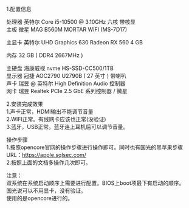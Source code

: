 1.配置信息</br>

处理器  英特尔 Core i5-10500 @ 3.10GHz 六核 带核显</br>
主板   微星 MAG B560M MORTAR WIFI (MS-7D17)</br>

主显卡  英特尔 UHD Graphics 630  Radeon RX 560 4 GB</br>

内存   32 GB ( DDR4 2667MHz ) </br>

主硬盘 海康威视 nvme  HS-SSD-CC500/1TB </br>
显示器 冠捷 AOC2790 U2790B ( 27 英寸 ) 带喇叭 </br>
声卡 瑞昱 @ 英特尔 High Definition Audio 控制器 </br>
网卡 瑞昱 Realtek PCIe 2.5 GbE 系列控制器 / 微星 </br>

2.安装完成效果</br>
1.声卡正常，HDMI输出不能调节音量</br>
2.WIFI正常。有线网卡应该也正常(没验证)</br>
3.蓝牙，USB正常。蓝牙连上耳机后可以调节音量。</br>

操作步骤</br>
1.按照opencore官网的操作步骤进行操作即可。同时也有国光的黑苹果步骤 URL：https://apple.sqlsec.com/</br>
2.按照上面的文档多操作几次即可。</br>

注意：</br>
双系统在系统启动顺序上需要进行配置。BIOS上boot项最下有启动的顺序。</br>
国光说可以不用显卡，没有验证。</br>
使用的是opencore进行的。</br>
